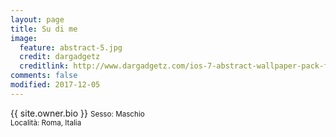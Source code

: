 ```yaml
---
layout: page
title: Su di me
image:
  feature: abstract-5.jpg
  credit: dargadgetz
  creditlink: http://www.dargadgetz.com/ios-7-abstract-wallpaper-pack-for-iphone-5-and-ipod-touch-retina/
comments: false
modified: 2017-12-05
---
```

{{ site.owner.bio }}
<small>Sesso: Maschio<br>Località: Roma, Italia</small>